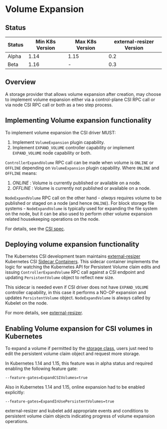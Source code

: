 # Volume Expansion

## Status

| Status | Min K8s Version | Max K8s Version | external-resizer Version |
| ------ | --------------- | --------------- | ------------------------ |
| Alpha  | 1.14            | 1.15            | 0.2                      |
| Beta   | 1.16            | -               | 0.3                      |

## Overview

A storage provider that allows volume expansion after creation, may choose to implement volume expansion either via a
control-plane CSI RPC call or via node CSI RPC call or both as a two step process.

## Implementing Volume expansion functionality

To implement volume expansion the CSI driver MUST:

1. Implement `VolumeExpansion` plugin capability.
2. Implement `EXPAND_VOLUME` controller capability or implement `EXPAND_VOLUME` node capability or both.

`ControllerExpandVolume` RPC call can be made when volume is `ONLINE` or `OFFLINE` depending on `VolumeExpansion` plugin
capability. Where `ONLINE` and `OFFLINE` means:

1. *ONLINE* : Volume is currently published or available on a node.
2. *OFFLINE* : Volume is currently not published or available on a node.

`NodeExpandVolume` RPC call on the other hand - *always* requires volume to be published or staged on a node (and hence `ONLINE`).
For block storage file systems - `NodeExpandVolume` is typically used for expanding the file system on the node, but it can be also
used to perform other volume expansion related housekeeping operations on the node.

For details, see the [CSI spec](https://github.com/container-storage-interface/spec/blob/master/spec.md).

## Deploying volume expansion functionality

The Kubernetes CSI development team maintains [external-resizer](external-resizer.md) Kubernetes CSI [Sidecar Containers](sidecar-containers.md).
This sidecar container implements the logic for watching the Kubernetes API for Persistent Volume claim edits and issuing `ControllerExpandVolume` RPC call against a CSI endpoint and updating `PersistentVolume` object to reflect new size.

This sidecar is needed even if CSI driver does not have `EXPAND_VOLUME` controller capability, in this case it performs a NO-OP expansion and updates `PersistentVolume` object. `NodeExpandVolume` is always called by Kubelet on the node.

For more details, see [external-resizer](external-resizer.md).

## Enabling Volume expansion for CSI volumes in Kubernetes

To expand a volume if permitted by the [storage class](https://kubernetes.io/docs/concepts/storage/persistent-volumes/#expanding-persistent-volumes-claims), users just need to edit the persistent volume claim object and request more storage.

In Kubernetes 1.14 and 1.15, this feature was in alpha status and required enabling the following feature gate:

```shell
--feature-gates=ExpandCSIVolumes=true
```

Also in Kubernetes 1.14 and 1.15, online expansion had to be enabled explicitly:

```shell
--feature-gates=ExpandInUsePersistentVolumes=true
```

external-resizer and kubelet add appropriate events and conditions to persistent volume claim objects indicating progress of volume expansion operations.
